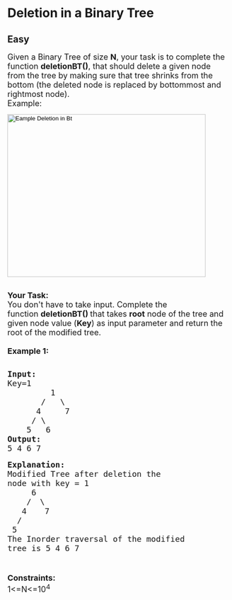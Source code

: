 # Deletion in a Binary Tree
## Easy 
<div class="problem-statement">
                <p></p><p><span style="font-size:18px">Given a Binary Tree of size&nbsp;<strong>N</strong>, your task is to complete the function <strong>deletionBT()</strong>, that should&nbsp;delete a given&nbsp;node from the tree&nbsp;by making sure that tree shrinks from the bottom (the deleted node&nbsp;is replaced by bottommost and rightmost node).<br>
Example:</span></p>

<p><span style="font-size:18px"><input alt="Eample Deletion in Bt" src="http://contribute.geeksforgeeks.org/wp-content/uploads/deletion_new.png" style="height:368px; width:448px" type="image"></span></p>

<p><br>
<span style="font-size:18px"><strong>Your Task:</strong><br>
You don't have to take input. Complete the function&nbsp;<strong>deletionBT()&nbsp;</strong>that takes <strong>root</strong>&nbsp;node of the tree and given node value (<strong>Key</strong>) as input parameter and return the root of the&nbsp;modified tree.<br>
<br>
<strong>Example 1:</strong></span><br>
&nbsp;</p>

<pre><span style="font-size:18px"><strong>Input:</strong>
Key=1</span>
<span style="font-size:18px">         1</span>
<span style="font-size:18px">       /   \</span>
<span style="font-size:18px">      4     7</span>
<span style="font-size:18px">     / \</span>
<span style="font-size:18px">    5   6 
<strong>Output:</strong>
5 4 6 7 </span>

<strong><span style="font-size:18px">Explanation:</span></strong>
<span style="font-size:18px">Modified Tree after deletion the 
node with key = 1
</span><span style="font-size:18px">     6</span> 
<span style="font-size:18px">    / </span> <span style="font-size:18px">\</span>
<span style="font-size:18px">   4 </span> <span style="font-size:18px">  7
  /  </span> 
<span style="font-size:18px"> 5     
The Inorder traversal of the modified 
tree is 5 4 6 7 </span>


</pre>

<p><span style="font-size:18px"><strong>Constraints:</strong><br>
1&lt;=N&lt;=10<sup>4</sup></span></p>
 <p></p>
            </div>